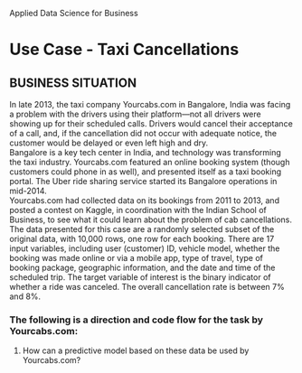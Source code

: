 Applied Data Science for Business 
# Use Case - Taxi Cancellations 
## BUSINESS SITUATION
In late 2013, the taxi company Yourcabs.com in Bangalore, India was facing a problem with the drivers using their platform—not all drivers were showing up for their scheduled calls. Drivers would cancel their acceptance of a call, and, if the cancellation did not occur with adequate notice, the customer would be delayed or even left high and dry.  
Bangalore is a key tech center in India, and technology was transforming the taxi industry. Yourcabs.com featured an online booking system (though customers could phone in as well), and presented itself as a taxi booking portal. The Uber ride sharing service started its Bangalore operations in mid-2014.  
Yourcabs.com had collected data on its bookings from 2011 to 2013, and posted a contest on Kaggle, in coordination with the Indian School of Business, to see what it could learn about the problem of cab cancellations.   
The data presented for this case are a randomly selected subset of the original data, with 10,000 rows, one row for each booking. There are 17 input variables, including user (customer) ID, vehicle model, whether the booking was made online or via a mobile app, type of travel, type of booking package, geographic information, and the date and time of the scheduled trip. The target variable of interest is the binary indicator of whether a ride was canceled. The overall cancellation rate is between 7% and 8%.   

### The following is a direction and code flow for the task by Yourcabs.com: 
1. How can a predictive model based on these data be used by Yourcabs.com?   
